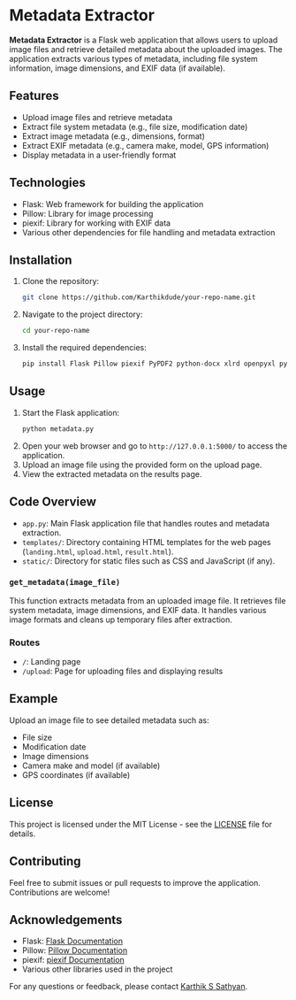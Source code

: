 # Metadata Extractor

**Metadata Extractor** is a Flask web application that allows users to upload image files and retrieve detailed metadata about the uploaded images. The application extracts various types of metadata, including file system information, image dimensions, and EXIF data (if available).

## Features

- Upload image files and retrieve metadata
- Extract file system metadata (e.g., file size, modification date)
- Extract image metadata (e.g., dimensions, format)
- Extract EXIF metadata (e.g., camera make, model, GPS information)
- Display metadata in a user-friendly format

## Technologies

- Flask: Web framework for building the application
- Pillow: Library for image processing
- piexif: Library for working with EXIF data
- Various other dependencies for file handling and metadata extraction

## Installation

1. Clone the repository:
   ```bash
   git clone https://github.com/Karthikdude/your-repo-name.git
   ```
2. Navigate to the project directory:
   ```bash
   cd your-repo-name
   ```
3. Install the required dependencies:
   ```bash
   pip install Flask Pillow piexif PyPDF2 python-docx xlrd openpyxl python-pptx moviepy mutagen
   ```

## Usage

1. Start the Flask application:
   ```bash
   python metadata.py
   ```
2. Open your web browser and go to `http://127.0.0.1:5000/` to access the application.
3. Upload an image file using the provided form on the upload page.
4. View the extracted metadata on the results page.

## Code Overview

- `app.py`: Main Flask application file that handles routes and metadata extraction.
- `templates/`: Directory containing HTML templates for the web pages (`landing.html`, `upload.html`, `result.html`).
- `static/`: Directory for static files such as CSS and JavaScript (if any).

### `get_metadata(image_file)`

This function extracts metadata from an uploaded image file. It retrieves file system metadata, image dimensions, and EXIF data. It handles various image formats and cleans up temporary files after extraction.

### Routes

- `/`: Landing page
- `/upload`: Page for uploading files and displaying results

## Example

Upload an image file to see detailed metadata such as:

- File size
- Modification date
- Image dimensions
- Camera make and model (if available)
- GPS coordinates (if available)

## License

This project is licensed under the MIT License - see the [LICENSE](LICENSE) file for details.

## Contributing

Feel free to submit issues or pull requests to improve the application. Contributions are welcome!

## Acknowledgements

- Flask: [Flask Documentation](https://flask.palletsprojects.com/)
- Pillow: [Pillow Documentation](https://pillow.readthedocs.io/)
- piexif: [piexif Documentation](https://piexif.readthedocs.io/)
- Various other libraries used in the project

For any questions or feedback, please contact [Karthik S Sathyan](https://www.linkedin.com/in/karthik-s-sathyan/).

